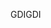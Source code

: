 <span data-ttu-id="2b651-101">GDI</span><span class="sxs-lookup"><span data-stu-id="2b651-101">GDI</span></span>